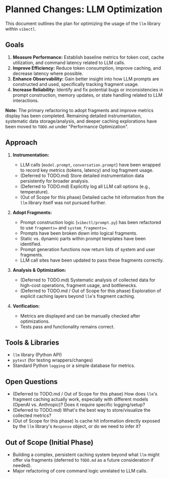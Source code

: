 # Planned Changes: LLM Optimization

This document outlines the plan for optimizing the usage of the `llm` library within `vibectl`.

## Goals

1.  **Measure Performance:** Establish baseline metrics for token cost, cache utilization, and command latency related to LLM calls.
2.  **Improve Efficiency:** Reduce token consumption, improve caching, and decrease latency where possible.
3.  **Enhance Observability:** Gain better insight into how LLM prompts are constructed and used, specifically tracking fragment usage.
4.  **Increase Reliability:** Identify and fix potential bugs or inconsistencies in prompt construction, memory updates, or state handling related to LLM interactions.

**Note:** The primary refactoring to adopt fragments and improve metrics display has been completed. Remaining detailed instrumentation, systematic data storage/analysis, and deeper caching explorations have been moved to `TODO.md` under "Performance Optimization".

## Approach

1.  **Instrumentation:**
    *   LLM calls (`model.prompt`, `conversation.prompt`) have been wrapped to record key metrics (tokens, latency) and log fragment usage.
    *   (Deferred to TODO.md) Store detailed instrumentation data persistently for broader analysis.
    *   (Deferred to TODO.md) Explicitly log all LLM call options (e.g., temperature).
    *   (Out of Scope for this phase) Detailed cache hit information from the `llm` library itself was not pursued further.

2.  **Adopt Fragments:**
    *   Prompt construction logic (`vibectl/prompt.py`) has been refactored to use `fragments=` and `system_fragments=`.
    *   Prompts have been broken down into logical fragments.
    *   Static vs. dynamic parts within prompt templates have been identified.
    *   Prompt generation functions now return lists of system and user fragments.
    *   LLM call sites have been updated to pass these fragments correctly.

3.  **Analysis & Optimization:**
    *   (Deferred to TODO.md) Systematic analysis of collected data for high-cost operations, fragment usage, and bottlenecks.
    *   (Deferred to TODO.md / Out of Scope for this phase) Exploration of explicit caching layers beyond `llm`'s fragment caching.

4.  **Verification:**
    *   Metrics are displayed and can be manually checked after optimizations.
    *   Tests pass and functionality remains correct.

## Tools & Libraries

*   `llm` library (Python API)
*   `pytest` (for testing wrappers/changes)
*   Standard Python `logging` or a simple database for metrics.

## Open Questions

*   (Deferred to TODO.md / Out of Scope for this phase) How does `llm`'s fragment caching actually work, especially with different models (OpenAI vs. Anthropic)? Does it require specific logging/setup?
*   (Deferred to TODO.md) What's the best way to store/visualize the collected metrics?
*   (Out of Scope for this phase) Is cache hit information directly exposed by the `llm` library's `Response` object, or do we need to infer it?

## Out of Scope (Initial Phase)

*   Building a complex, persistent caching system beyond what `llm` might offer via fragments (deferred to `TODO.md` as a future consideration if needed).
*   Major refactoring of core command logic unrelated to LLM calls.
